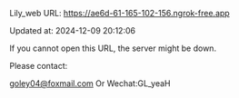 Lily_web URL: https://ae6d-61-165-102-156.ngrok-free.app

Updated at: 2024-12-09 20:12:06

If you cannot open this URL, the server might be down.

Please contact: 

goley04@foxmail.com Or Wechat:GL_yeaH